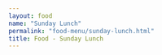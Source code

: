 ```yaml
---
layout: food
name: "Sunday Lunch"
permalink: "food-menu/sunday-lunch.html"
title: Food - Sunday Lunch
---
```

